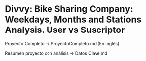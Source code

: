 # Divvy: Bike Sharing Company: Weekdays, Months and Stations Analysis. User vs Suscriptor 

Proyecto Completo -> ProyectoCompleto.md (En inglés)

Resumen proyecto con análisis -> Datos Clave.md
